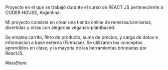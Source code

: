 Proyecto en el que se trabajó durante el curso de REACT JS perteneciente a CODER HOUSE, Argentina.

Mi proyecto consiste en crear una tienda online de remeras/camisetas, divertidas y otras con alegorias veganas-plantbased. 

Se emplea carrito, filtro de producto, suma de precios, y carga de datos e informacion a base externa (Firebase).
Se utilizaron los conceptos aprendidos en clase, y la mayoria de las herramientas brindadas por ReactJS.

#laraStore

